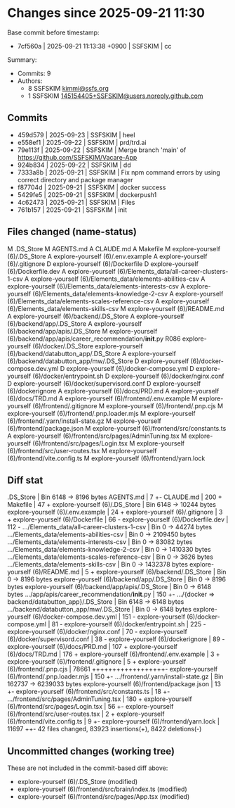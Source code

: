 # Changes since 2025-09-21 11:30

Base commit before timestamp:

- 7cf560a | 2025-09-21 11:13:38 +0900 | SSFSKIM | cc

Summary:

- Commits: 9
- Authors:
  - 8	SSFSKIM <kimmi@ssfs.org>
  - 1	SSFSKIM <145154405+SSFSKIM@users.noreply.github.com>

## Commits

- 459d579 | 2025-09-23 | SSFSKIM | heel
- e558ef1 | 2025-09-22 | SSFSKIM | prd/trd.ai
- 79e113f | 2025-09-22 | SSFSKIM | Merge branch 'main' of https://github.com/SSFSKIM/Vacare-App
- 924b834 | 2025-09-22 | SSFSKIM | dd
- 7333a8b | 2025-09-21 | SSFSKIM | Fix npm command errors by using correct directory and package manager
- f87704d | 2025-09-21 | SSFSKIM | docker success
- 5429fe5 | 2025-09-21 | SSFSKIM | dockerpush1
- 4c62473 | 2025-09-21 | SSFSKIM | Files
- 761b157 | 2025-09-21 | SSFSKIM | init

## Files changed (name-status)

M	.DS_Store
M	AGENTS.md
A	CLAUDE.md
A	Makefile
M	explore-yourself (6)/.DS_Store
A	explore-yourself (6)/.env.example
A	explore-yourself (6)/.gitignore
D	explore-yourself (6)/Dockerfile
D	explore-yourself (6)/Dockerfile.dev
A	explore-yourself (6)/Elements_data/all-career-clusters-1-csv
A	explore-yourself (6)/Elements_data/elements-abilities-csv
A	explore-yourself (6)/Elements_data/elements-interests-csv
A	explore-yourself (6)/Elements_data/elements-knowledge-2-csv
A	explore-yourself (6)/Elements_data/elements-scales-reference-csv
A	explore-yourself (6)/Elements_data/elements-skills-csv
M	explore-yourself (6)/README.md
A	explore-yourself (6)/backend/.DS_Store
A	explore-yourself (6)/backend/app/.DS_Store
A	explore-yourself (6)/backend/app/apis/.DS_Store
M	explore-yourself (6)/backend/app/apis/career_recommendation/__init__.py
R086	explore-yourself (6)/docker/.DS_Store	explore-yourself (6)/backend/databutton_app/.DS_Store
A	explore-yourself (6)/backend/databutton_app/mw/.DS_Store
D	explore-yourself (6)/docker-compose.dev.yml
D	explore-yourself (6)/docker-compose.yml
D	explore-yourself (6)/docker/entrypoint.sh
D	explore-yourself (6)/docker/nginx.conf
D	explore-yourself (6)/docker/supervisord.conf
D	explore-yourself (6)/dockerignore
A	explore-yourself (6)/docs/PRD.md
A	explore-yourself (6)/docs/TRD.md
A	explore-yourself (6)/frontend/.env.example
M	explore-yourself (6)/frontend/.gitignore
M	explore-yourself (6)/frontend/.pnp.cjs
M	explore-yourself (6)/frontend/.pnp.loader.mjs
M	explore-yourself (6)/frontend/.yarn/install-state.gz
M	explore-yourself (6)/frontend/package.json
M	explore-yourself (6)/frontend/src/constants.ts
A	explore-yourself (6)/frontend/src/pages/AdminTuning.tsx
M	explore-yourself (6)/frontend/src/pages/Login.tsx
M	explore-yourself (6)/frontend/src/user-routes.tsx
M	explore-yourself (6)/frontend/vite.config.ts
M	explore-yourself (6)/frontend/yarn.lock

## Diff stat

 .DS_Store                                          |   Bin 6148 -> 8196 bytes
 AGENTS.md                                          |     7 +-
 CLAUDE.md                                          |   200 +
 Makefile                                           |    47 +
 explore-yourself (6)/.DS_Store                     |   Bin 6148 -> 10244 bytes
 explore-yourself (6)/.env.example                  |    24 +
 explore-yourself (6)/.gitignore                    |     3 +
 explore-yourself (6)/Dockerfile                    |    66 -
 explore-yourself (6)/Dockerfile.dev                |   112 -
 .../Elements_data/all-career-clusters-1-csv        |   Bin 0 -> 44274 bytes
 .../Elements_data/elements-abilities-csv           |   Bin 0 -> 2109450 bytes
 .../Elements_data/elements-interests-csv           |   Bin 0 -> 83082 bytes
 .../Elements_data/elements-knowledge-2-csv         |   Bin 0 -> 1410330 bytes
 .../Elements_data/elements-scales-reference-csv    |   Bin 0 -> 3626 bytes
 .../Elements_data/elements-skills-csv              |   Bin 0 -> 1432378 bytes
 explore-yourself (6)/README.md                     |     5 +
 explore-yourself (6)/backend/.DS_Store             |   Bin 0 -> 8196 bytes
 explore-yourself (6)/backend/app/.DS_Store         |   Bin 0 -> 8196 bytes
 explore-yourself (6)/backend/app/apis/.DS_Store    |   Bin 0 -> 6148 bytes
 .../app/apis/career_recommendation/__init__.py     |   150 +-
 .../{docker => backend/databutton_app}/.DS_Store   |   Bin 6148 -> 6148 bytes
 .../backend/databutton_app/mw/.DS_Store            |   Bin 0 -> 6148 bytes
 explore-yourself (6)/docker-compose.dev.yml        |   151 -
 explore-yourself (6)/docker-compose.yml            |    81 -
 explore-yourself (6)/docker/entrypoint.sh          |   225 -
 explore-yourself (6)/docker/nginx.conf             |    70 -
 explore-yourself (6)/docker/supervisord.conf       |    38 -
 explore-yourself (6)/dockerignore                  |    89 -
 explore-yourself (6)/docs/PRD.md                   |   107 +
 explore-yourself (6)/docs/TRD.md                   |   176 +
 explore-yourself (6)/frontend/.env.example         |     3 +
 explore-yourself (6)/frontend/.gitignore           |     5 +
 explore-yourself (6)/frontend/.pnp.cjs             | 78661 ++++++++++++++++++-
 explore-yourself (6)/frontend/.pnp.loader.mjs      |   150 +-
 .../frontend/.yarn/install-state.gz                |   Bin 162737 -> 6239033 bytes
 explore-yourself (6)/frontend/package.json         |    13 +-
 explore-yourself (6)/frontend/src/constants.ts     |    18 +-
 .../frontend/src/pages/AdminTuning.tsx             |   180 +
 explore-yourself (6)/frontend/src/pages/Login.tsx  |    56 +-
 explore-yourself (6)/frontend/src/user-routes.tsx  |     2 +
 explore-yourself (6)/frontend/vite.config.ts       |     9 +-
 explore-yourself (6)/frontend/yarn.lock            | 11697 ++-
 42 files changed, 83923 insertions(+), 8422 deletions(-)

## Uncommitted changes (working tree)

These are not included in the commit-based diff above:

- explore-yourself (6)/.DS_Store (modified)
- explore-yourself (6)/frontend/src/brain/index.ts (modified)
- explore-yourself (6)/frontend/src/pages/App.tsx (modified)

